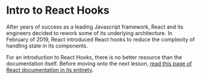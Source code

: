 # Intro to React Hooks

After years of success as a leading Javascript framework, React and its engineers decided to rework some of its underlying architecture. In February of 2019, React introduced React hooks to reduce the complexity of handling state in its components.

For an introduction to React Hooks, there is no better resource than the documentation itself. Before moving onto the next lesson, [read this page of React documentation in its entirety](https://reactjs.org/docs/hooks-overview.html).

